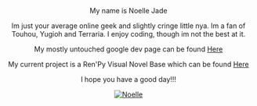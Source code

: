 <div align="center">My name is Noelle Jade

Im just your average online geek and slightly cringe little nya.
Im a fan of Touhou, Yugioh and Terraria.
I enjoy coding, though im not the best at it.

My mostly untouched google dev page can be found [Here](https://g.dev/Noelle_Jade)

My current project is a Ren'Py Visual Novel Base which can be found [Here](https://github.com/dualfighter1/Renpy-VN-Template)

I hope you have a good day!!!

[![Noelle](https://dualfighter1.github.io/images/logo.png)](https://dualfighter1.github.io/)
</div>
